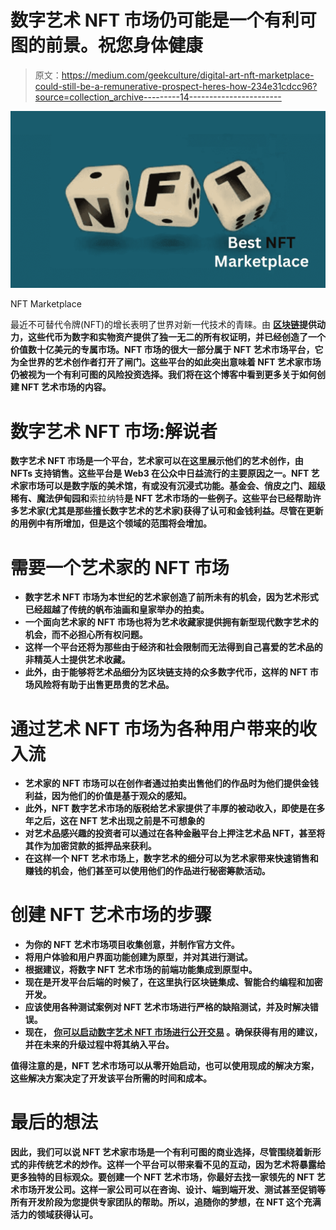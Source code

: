 # 数字艺术 NFT 市场仍可能是一个有利可图的前景。祝您身体健康

> 原文：<https://medium.com/geekculture/digital-art-nft-marketplace-could-still-be-a-remunerative-prospect-heres-how-234e31cdcc96?source=collection_archive---------14----------------------->

![](img/e03dbaf7ccead80ad3d963fa5bb53a9f.png)

NFT Marketplace

最近不可替代令牌(NFT)的增长表明了世界对新一代技术的青睐。由 [**区块链**](https://en.wikipedia.org/wiki/Blockchain)**提供动力，这些代币为数字和实物资产提供了独一无二的所有权证明，并已经创造了一个价值数十亿美元的专属市场。NFT 市场的很大一部分属于 NFT 艺术市场平台，它为全世界的艺术创作者打开了闸门。这些平台的如此突出意味着 NFT 艺术家市场仍被视为一个有利可图的风险投资选择。我们将在这个博客中看到更多关于如何创建 NFT 艺术市场的内容。**

# **数字艺术 NFT 市场:解说者**

**数字艺术 NFT 市场是一个平台，艺术家可以在这里展示他们的艺术创作，由 NFTs 支持销售。这些平台是 Web3 在公众中日益流行的主要原因之一。NFT 艺术家市场可以是数字版的美术馆，有或没有沉浸式功能。基金会、**俏皮之门**、**超级稀有**、**魔法伊甸园**和**索拉纳特**是 NFT 艺术市场的一些例子。这些平台已经帮助许多艺术家(尤其是那些擅长数字艺术的艺术家)获得了认可和金钱利益。尽管在更新的用例中有所增加，但是这个领域的范围将会增加。**

# **需要一个艺术家的 NFT 市场**

*   **数字艺术 NFT 市场为本世纪的艺术家创造了前所未有的机会，因为艺术形式已经超越了传统的帆布油画和皇家举办的拍卖。**
*   **一个面向艺术家的 NFT 市场也将为艺术收藏家提供拥有新型现代数字艺术的机会，而不必担心所有权问题。**
*   **这样一个平台还将为那些由于经济和社会限制而无法得到自己喜爱的艺术品的非精英人士提供艺术收藏。**
*   **此外，由于能够将艺术品细分为区块链支持的众多数字代币，这样的 NFT 市场风险将有助于出售更昂贵的艺术品。**

# **通过艺术 NFT 市场为各种用户带来的收入流**

*   **艺术家的 NFT 市场可以在创作者通过拍卖出售他们的作品时为他们提供金钱利益，因为他们的价值是基于观众的感知。**
*   **此外，NFT 数字艺术市场的版税给艺术家提供了丰厚的被动收入，即使是在多年之后，这在 NFT 艺术出现之前是不可想象的**
*   **对艺术品感兴趣的投资者可以通过在各种金融平台上押注艺术品 NFT，甚至将其作为加密贷款的抵押品来获利。**
*   **在这样一个 NFT 艺术市场上，数字艺术的细分可以为艺术家带来快速销售和赚钱的机会，他们甚至可以使用他们的作品进行秘密筹款活动。**

# **创建 NFT 艺术市场的步骤**

*   **为你的 NFT 艺术市场项目收集创意，并制作官方文件。**
*   **将用户体验和用户界面功能创建为原型，并对其进行测试。**
*   **根据建议，将数字 NFT 艺术市场的前端功能集成到原型中。**
*   **现在是开发平台后端的时候了，在这里执行区块链集成、智能合约编程和加密开发。**
*   **应该使用各种测试案例对 NFT 艺术市场进行严格的缺陷测试，并及时解决错误。**
*   **现在， [**你可以启动数字艺术 NFT 市场进行公开交易**](https://www.blockchainappfactory.com/nft-art-marketplace-development?utm_source=srinivasan&utm_medium=medium&utm_campaign=25oct2022) 。确保获得有用的建议，并在未来的升级过程中将其纳入平台。**

**值得注意的是，NFT 艺术市场可以从零开始启动，也可以使用现成的解决方案，这些解决方案决定了开发该平台所需的时间和成本。**

# **最后的想法**

**因此，我们可以说 NFT 艺术家市场是一个有利可图的商业选择，尽管围绕着新形式的非传统艺术的炒作。这样一个平台可以带来看不见的互动，因为艺术将暴露给更多独特的目标观众。要创建一个 NFT 艺术市场，你最好去找一家领先的 NFT 艺术市场开发公司。这样一家公司可以在咨询、设计、端到端开发、测试甚至促销等所有开发阶段为您提供专家团队的帮助。所以，追随你的梦想，在 NFT 这个充满活力的领域获得认可。**